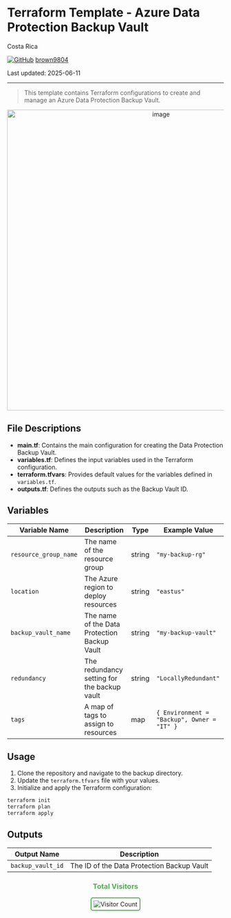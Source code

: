 # Terraform Template - Azure Data Protection Backup Vault

Costa Rica

[![GitHub](https://img.shields.io/badge/--181717?logo=github&logoColor=ffffff)](https://github.com/)
[brown9804](https://github.com/brown9804)

Last updated: 2025-06-11

----------

> This template contains Terraform configurations to create and manage an Azure Data Protection Backup Vault.

<p align="center">
    <img width="700" alt="image" src="https://github.com/user-attachments/assets/31b1d21a-2f0d-43d6-8898-22524685e425">
</p>

## File Descriptions

- **main.tf**: Contains the main configuration for creating the Data Protection Backup Vault.
- **variables.tf**: Defines the input variables used in the Terraform configuration.
- **terraform.tfvars**: Provides default values for the variables defined in `variables.tf`.
- **outputs.tf**: Defines the outputs such as the Backup Vault ID.

## Variables

| Variable Name         | Description                                      | Type   | Example Value                |
|---------------------- |--------------------------------------------------|--------|-----------------------------|
| `resource_group_name` | The name of the resource group                   | string | `"my-backup-rg"`            |
| `location`            | The Azure region to deploy resources             | string | `"eastus"`                  |
| `backup_vault_name`   | The name of the Data Protection Backup Vault     | string | `"my-backup-vault"`         |
| `redundancy`          | The redundancy setting for the backup vault      | string | `"LocallyRedundant"`        |
| `tags`                | A map of tags to assign to resources             | map    | `{ Environment = "Backup", Owner = "IT" }` |

## Usage

1. Clone the repository and navigate to the backup directory.
2. Update the `terraform.tfvars` file with your values.
3. Initialize and apply the Terraform configuration:

```bash
terraform init
terraform plan
terraform apply
```

## Outputs

| Output Name      | Description                                 |
|------------------|---------------------------------------------|
| `backup_vault_id`| The ID of the Data Protection Backup Vault  |

<div align="center">
  <h3 style="color: #4CAF50;">Total Visitors</h3>
  <img src="https://profile-counter.glitch.me/brown9804/count.svg" alt="Visitor Count" style="border: 2px solid #4CAF50; border-radius: 5px; padding: 5px;"/>
</div>
